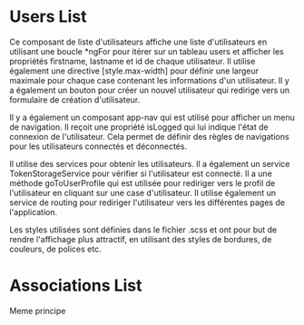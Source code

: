 # Users List

Ce composant de liste d'utilisateurs affiche une liste d'utilisateurs en utilisant une boucle *ngFor pour itérer sur un tableau users et afficher les propriétés firstname, lastname et id de chaque utilisateur. Il utilise également une directive [style.max-width] pour définir une largeur maximale pour chaque case contenant les informations d'un utilisateur. Il y a également un bouton pour créer un nouvel utilisateur qui redirige vers un formulaire de création d'utilisateur.

Il y a également un composant app-nav qui est utilisé pour afficher un menu de navigation. Il reçoit une propriété isLogged qui lui indique l'état de connexion de l'utilisateur. Cela permet de définir des règles de navigations pour les utilisateurs connectés et déconnectés.

Il utilise des services pour obtenir les utilisateurs. Il a également un service TokenStorageService pour vérifier si l'utilisateur est connecté. Il a une méthode goToUserProfile qui est utilisée pour rediriger vers le profil de l'utilisateur en cliquant sur une case d'utilisateur. Il utilise également un service de routing pour rediriger l'utilisateur vers les différentes pages de l'application.

Les styles utilisées sont définies dans le fichier .scss et ont pour but de rendre l'affichage plus attractif, en utilisant des styles de bordures, de couleurs, de polices etc.

# Associations List

Meme principe
